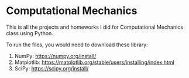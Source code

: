 # Computational Mechanics
 
This is all the projects and homeworks I did for Computational Mechanics class using Python.

To run the files, you would need to download these library:
1. NumPy: https://numpy.org/install/
2. Matplotlib: https://matplotlib.org/stable/users/installing/index.html
3. SciPy: https://scipy.org/install/
